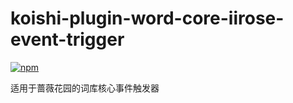 # koishi-plugin-word-core-iirose-event-trigger

[![npm](https://img.shields.io/npm/v/koishi-plugin-word-core-iirose-event-trigger?style=flat-square)](https://www.npmjs.com/package/koishi-plugin-word-core-iirose-event-trigger)

适用于蔷薇花园的词库核心事件触发器
